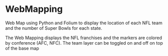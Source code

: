 # WebMapping
Web Map using Python and Folium to display the location of each NFL team and the number of Super Bowls for each state. 

The Web Mapping displays the NFL franchises and the markers are colored by conference (AFC, NFC). The team layer can be toggled on and off on top of the base map
